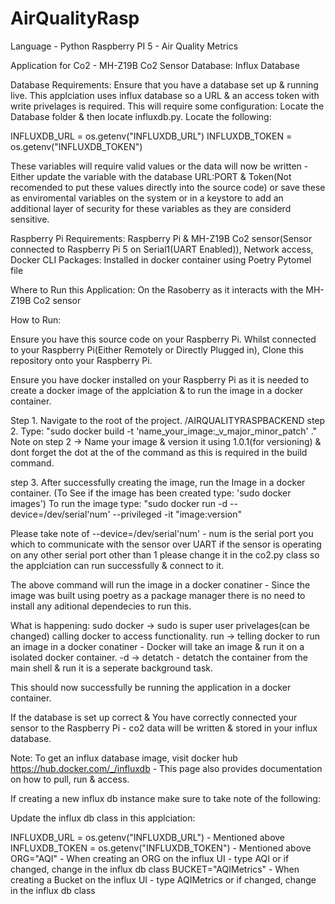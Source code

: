 # AirQualityRasp
Language - Python
Raspberry PI 5 - Air Quality Metrics

Application for Co2 - MH-Z19B Co2 Sensor
Database: Influx Database

Database Requirements: Ensure that you have a database set up & running live. This applciation uses influx database so a URL & an access token with write privelages is required. 
This will require some configuration: Locate the Database folder & then locate influxdb.py.
Locate the following: 

INFLUXDB_URL = os.getenv("INFLUXDB_URL")
INFLUXDB_TOKEN = os.getenv("INFLUXDB_TOKEN")

These variables will require valid values or the data will now be written - Either update the variable with the database URL:PORT & Token(Not recomended to put these values directly into the source code) or save these as enviromental variables on the system or in a keystore to add an additional layer of security for these variables as they are considerd sensitive.

Raspberry Pi Requirements: Raspberry Pi & MH-Z19B Co2 sensor(Sensor connected to Raspberry Pi 5 on Serial1(UART Enabled)), Network access, Docker CLI
Packages: Installed in docker container using Poetry Pytomel file

Where to Run this Application: On the Rasoberry as it interacts with the MH-Z19B Co2 sensor

How to Run: 

Ensure you have this source code on your Raspberry Pi. Whilst connected to your Raspberry Pi(Either Remotely or Directly Plugged in),
Clone this repository onto your Raspberry Pi.

Ensure you have docker installed on your Raspberry Pi as it is needed to create a docker image of the applciation & to run the image in a docker container.

Step 1. Navigate to the root of the project. /AIRQUALITYRASPBACKEND
step 2. Type: "sudo docker build -t 'name_your_image:_v_major_minor_patch' ." 
Note on step 2 -> Name your image & version it using 1.0.1(for versioning) & dont forget the dot at the of the command as this is required in the build command.

step 3. After successfully creating the image, run the Image in a docker container. (To See if the image has been created type: 'sudo docker images')
To run the image type: "sudo docker run -d --device=/dev/serial'num' --privileged -it "image:version"

Please take note of --device=/dev/serial'num' - num is the serial port you which to communicate with the sensor over UART
if the sensor is operating on any other serial port other than 1 please change it in the co2.py class so the applciation can run successfully & connect to it.

The above command will run the image in a docker conatiner - Since the image was built using poetry as a package manager there is no need to install any aditional dependecies to run this.

What is happening:
    sudo docker -> sudo is super user privelages(can be changed) calling docker to access functionality.
    run -> telling docker to run an image in a docker conatiner - Docker will take an image & run it on a isolated docker container.
    -d -> detatch - detatch the container from the main shell & run it is a seperate background task.

This should now successfully be running the application in a docker container.

If the database is set up correct & You have correctly connected your sensor to the Raspberry Pi - co2 data will be written & stored in your influx database.

Note: To get an influx database image, visit docker hub https://hub.docker.com/_/influxdb - This page also provides documentation on how to pull, run & access.

If creating a new influx db instance make sure to take note of the following:

Update the influx db class in this applciation:

INFLUXDB_URL = os.getenv("INFLUXDB_URL") - Mentioned above
INFLUXDB_TOKEN = os.getenv("INFLUXDB_TOKEN") - Mentioned above
ORG="AQI" - When creating an ORG on the influx UI - type AQI or if changed, change in the influx db class
BUCKET="AQIMetrics" - When creating a Bucket on the influx UI - type AQIMetrics or if changed, change in the influx db class







